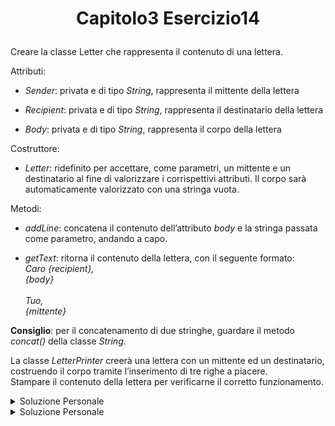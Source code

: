 # <p align=center> Capitolo3 Esercizio14 </p>

Creare la classe Letter che rappresenta il contenuto di una
lettera.

Attributi:

- *Sender*: privata e di tipo *String*, rappresenta il mittente della
lettera

- *Recipient*: privata e di tipo *String*, rappresenta il destinatario
della lettera

- *Body*: privata e di tipo *String*, rappresenta il corpo della lettera

Costruttore:

- *Letter*: ridefinito per accettare, come parametri, un mittente e un
destinatario al fine di valorizzare i corrispettivi attributi. Il corpo
sarà automaticamente valorizzato con una stringa vuota.

Metodi:

- *addLine*: concatena il contenuto dell’attributo *body* e la stringa
passata come parametro, andando a capo.

- *getText*: ritorna il contenuto della lettera, con il seguente
formato: <br>
*Caro {recipient},* <br>
*{body}* <br> <br>
*Tuo,* <br>
*{mittente}*

**Consiglio**: per il concatenamento di due stringhe, guardare il
metodo *concat()* della classe *String*. <br>

La classe *LetterPrinter* creerà una lettera con un mittente ed un
destinatario, costruendo il corpo tramite l’inserimento di tre
righe a piacere. <br>
Stampare il contenuto della lettera per
verificarne il corretto funzionamento.

<details closed> 
    <summary> Soluzione Personale </summary>

[Letter.java](https://github.com/FedVlogger17/Uni-Notes/blob/main/Primo%20Anno/Secondo%20Semestre/Metodologie%20di%20Programmazione/Esercizi/Esercizi%20Capitolo%203/Esercizio_14/src/Esercizio14/Letter.java) <br>
[LetterPrinter.java](https://github.com/FedVlogger17/Uni-Notes/blob/main/Primo%20Anno/Secondo%20Semestre/Metodologie%20di%20Programmazione/Esercizi/Esercizi%20Capitolo%203/Esercizio_14/src/Esercizio14/LetterPrinter.java)

</details>


<details closed> 
    <summary> Soluzione Personale </summary>

[Letter.java](https://github.com/FedVlogger17/Uni-Notes/blob/main/Primo%20Anno/Secondo%20Semestre/Metodologie%20di%20Programmazione/Esercizi/Esercizi%20Capitolo%203/Esercizio_14/src/Esercizio14Prof/Letter.java) <br>
[LetterPrinter.java](https://github.com/FedVlogger17/Uni-Notes/blob/main/Primo%20Anno/Secondo%20Semestre/Metodologie%20di%20Programmazione/Esercizi/Esercizi%20Capitolo%203/Esercizio_14/src/Esercizio14Prof/LetterPrinter.java)

</details>
